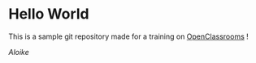 # Hello World

This is a sample git repository made for a training on [OpenClassrooms](www.openclassrooms.com) !


*Aloike*

